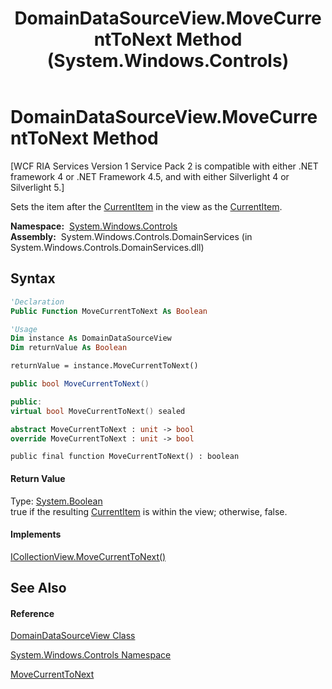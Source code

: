 ﻿---
title: DomainDataSourceView.MoveCurrentToNext Method  (System.Windows.Controls)
TOCTitle: MoveCurrentToNext Method
ms:assetid: M:System.Windows.Controls.DomainDataSourceView.MoveCurrentToNext
ms:mtpsurl: https://msdn.microsoft.com/en-us/library/system.windows.controls.domaindatasourceview.movecurrenttonext(v=VS.91)
ms:contentKeyID: 28755790
ms.date: 01/27/2012
mtps_version: v=VS.91
f1_keywords:
- System.Windows.Controls.DomainDataSourceView.MoveCurrentToNext
dev_langs:
- CSharp
- JScript
- VB
- FSharp
- c++
api_location:
- System.Windows.Controls.DomainServices.dll
api_name:
- System.Windows.Controls.DomainDataSourceView.MoveCurrentToNext
api_type:
- Managed
topic_type:
- apiref
- kbSyntax
product_family_name: VS
ROBOTS: INDEX,FOLLOW
---

# DomainDataSourceView.MoveCurrentToNext Method

\[WCF RIA Services Version 1 Service Pack 2 is compatible with either .NET framework 4 or .NET Framework 4.5, and with either Silverlight 4 or Silverlight 5.\]

Sets the item after the [CurrentItem](ff423099\(v=vs.91\).md) in the view as the [CurrentItem](ff423099\(v=vs.91\).md).

**Namespace:**  [System.Windows.Controls](ms590941\(v=vs.91\).md)  
**Assembly:**  System.Windows.Controls.DomainServices (in System.Windows.Controls.DomainServices.dll)

## Syntax

``` vb
'Declaration
Public Function MoveCurrentToNext As Boolean
```

``` vb
'Usage
Dim instance As DomainDataSourceView
Dim returnValue As Boolean

returnValue = instance.MoveCurrentToNext()
```

``` csharp
public bool MoveCurrentToNext()
```

``` c++
public:
virtual bool MoveCurrentToNext() sealed
```

``` fsharp
abstract MoveCurrentToNext : unit -> bool 
override MoveCurrentToNext : unit -> bool 
```

``` jscript
public final function MoveCurrentToNext() : boolean
```

#### Return Value

Type: [System.Boolean](https://msdn.microsoft.com/en-us/library/a28wyd50)  
true if the resulting [CurrentItem](ff423099\(v=vs.91\).md) is within the view; otherwise, false.  

#### Implements

[ICollectionView.MoveCurrentToNext()](https://msdn.microsoft.com/en-us/library/ms657538)  

## See Also

#### Reference

[DomainDataSourceView Class](ff422675\(v=vs.91\).md)

[System.Windows.Controls Namespace](ms590941\(v=vs.91\).md)

[MoveCurrentToNext](https://msdn.microsoft.com/en-us/library/ms657538)

